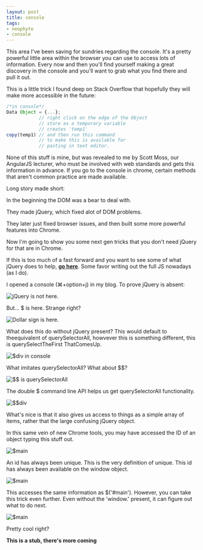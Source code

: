 ```yaml
---
layout: post
title: console
tags:
- neophyte
- console
---
```


This area I've been saving for sundries regarding the console. It's a pretty powerful little area within the browser you can use to access lots of information. Every now and then you'll find yourself making a great discovery in the console and you'll want to grab what you find there and pull it out.

This is a little trick I found deep on Stack Overflow that hopefully they will make more accessible in the future:

```javascript
/*in console*/
Data Object = {...};
            // right click on the edge of the Object
            // store as a temporary variable
            // creates 'temp1'
copy(temp1) // and then run this command
            // to make this is available for
            // pasting in text editor.
```

None of this stuff is mine, but was revealed to me by Scott Moss, our AngularJS lecturer, who must be involved with web standards and gets this information in advance. If you go to the console in chrome, certain methods that aren't common practice are made available.

Long story made short:

In the beginning the DOM was a bear to deal with.

They made jQuery, which fixed alot of DOM problems.

They later just fixed browser issues, and then built some more powerful features into Chrome.

Now I'm going to show you some next gen tricks that you don't need jQuery for that are in Chrome.

If this is too much of a fast forward and you want to see some of what jQuery does to help, **<a href="http://callmenick.com/post/jquery-functions-javascript-equivalents">go here</a>**. Some favor writing out the full JS nowadays (as I do).

I opened a console (⌘+option+j) in my blog. To prove jQuery is absent:

<img src="jQuery.png" alt="jQuery is not here.">

But... $ is here. Strange right?

<img src="$.png" alt="Dollar sign is here.">

What does this do without jQuery present? This would default to theequivalent of querySelectorAll, howvever this is something different, this is querySelectTheFirst ThatComesUp.

<img src="$div.png" alt="$div in console">

What imitates querySelectorAll? What about $$?

<img src="$$.png" alt="$$ is querySelectorAll">

The double $ command line API helps us get querySelectorAll functionality.

<img src="$$div.png" alt="$$div">

What's nice is that it also gives us access to things as a simple array of items, rather that the large confusing jQuery object.

In this same vein of new Chrome tools, you may have accessed the ID of an object typing this stuff out.

<img src="$main.png" alt="$main">

An id has always been unique. This is the very definition of unique. This id has always been available on the window object.

<img src="windowmain.png" alt="$main">

This accesses the same information as $('#main'). However, you can take this trick even further. Even without the 'window.' present, it can figure out what to do next.

<img src="main.png" alt="$main">

Pretty cool right?

**This is a stub, there's more coming**
